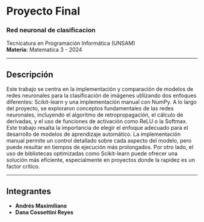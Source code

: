 # Proyecto Final

### Red neuronal de clasificacion 

Tecnicatura en Programación Informática (UNSAM)  
**Materia:** Matematica 3 - 2024

---

## Descripción

Este trabajo se centra en la implementación y comparación de modelos de redes neuronales para la clasificación de imágenes utilizando dos enfoques diferentes: Scikit-learn y una implementación manual con NumPy. A lo largo del proyecto, se exploraron conceptos fundamentales de las redes neuronales, incluyendo el algoritmo de retropropagación, el cálculo de derivadas, y el uso de funciones de activación como ReLU o la Softmax.
Este trabajo resalta la importancia de elegir el enfoque adecuado para el desarrollo de modelos de aprendizaje automático. La implementación manual permite un control detallado sobre cada aspecto del modelo, pero puede resultar en tiempos de ejecución más prolongados. Por otro lado, el uso de bibliotecas optimizadas como Scikit-learn puede ofrecer una solución más eficiente, especialmente en proyectos donde la rapidez es un factor crítico.

---

## Integrantes

- **Andrés Maximiliano**
- **Dana Cossettini Reyes**

